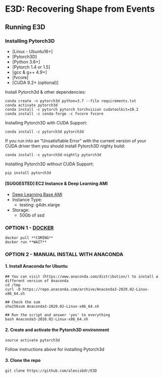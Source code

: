 # E3D: Recovering Shape from Events

## Running E3D

### Installing Pytorch3D
* [Linux - Ubuntu16+]
* [Pytorch3D]
* [Python 3.6+]
* [Pytorch 1.4 or 1.5]
* [gcc & g++ 4.9+]
* [fvcore]
* [CUDA 9.2+ (optional)]

Install Pytorch3d & other dependencies:
```
conda create -n pytorch3d python=3.7 --file requirements.txt
conda activate pytorch3d
conda install -c pytorch pytorch torchvision cudatoolkit=10.2
conda install -c conda-forge -c fvcore fvcore
```
Installing Pytorch3D with CUDA Support:
```
conda install -c pytorch3d pytorch3d
```
If you run into an "Unsatisfiable Error" with the current version of your CUDA driver then you should install Pytorch3D nighty build:
```
conda install -c pytorch3d-nightly pytorch3d
```
Installing Pytorch3D without CUDA Support:
```
pip install pytorch3d
```

#### [SUGGESTED] EC2 Instance & Deep Learning AMI
* [Deep Learning Base AMI](https://aws.amazon.com/marketplace/pp/B07Y3VDBNS)
* Instance Type:
    * testing: g4dn.xlarge
* Storage:
    * 50Gb of ssd

### OPTION 1 - [DOCKER]()
```
docker pull **COMING**
docker run **WAIT**
```

### OPTION 2 - MANUAL INSTALL WITH ANACONDA
#### 1. Install Anaconda for Ubuntu
```
## You can visit (https://www.anaconda.com/distribution/) to install a different version of Anaconda
cd /tmp
curl -O https://repo.anaconda.com/archive/Anaconda3-2020.02-Linux-x86_64.sh

## Check the sum
sha256sum Anaconda3-2020.02-Linux-x86_64.sh

## Run the script and answer 'yes' to everything
bash Anaconda3-2020.02-Linux-x86_64.sh
```

#### 2. Create and activate the Pytorch3D environment
```
source activate pytorch3d
```
Follow instructions above for installing Pytorch3d

#### 3. Clone the repo
```
git clone https://github.com/alexisbdr/E3D
```
